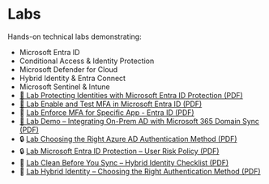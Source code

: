 # Labs

Hands-on technical labs demonstrating:

- Microsoft Entra ID
- Conditional Access & Identity Protection
- Microsoft Defender for Cloud
- Hybrid Identity & Entra Connect
- Microsoft Sentinel & Intune
- [🔐 Lab Protecting Identities with Microsoft Entra ID Protection (PDF)](./entra-id-protection-lab.pdf)
- [🔐 Lab Enable and Test MFA in Microsoft Entra ID (PDF)](./Lab%20Enable%20and%20Test%20MFA%20in%20Microsoft%20Entra%20ID.pdf)
- 🔐 [Lab Enforce MFA for Specific App - Entra ID (PDF)](labs/Lab-Enforce-MFA-for-Specific-App---Entra-ID.pdf)
- [🔐 Lab Demo – Integrating On-Prem AD with Microsoft 365 Domain Sync (PDF)](./Lab%20Demo%20Integrating%20On-Prem%20AD%20with%20Microsoft%20365%20-%20Domain%20name.pdf)
- 🔒 [Lab Choosing the Right Azure AD Authentication Method (PDF)](Choosing-the-Right-AzureAD-Authentication-Method/Choosing-the-Right-AzureAD-Authentication-Method.pdf)
- 🔒 [Lab Microsoft Entra ID Protection – User Risk Policy (PDF)](Entra-ID-Protection-User-Risk-Policy/Microsoft%20Entra%20ID%20Protection%20User%20Risk%20Policy%20Demo.pdf)
- 🧼 [Lab Clean Before You Sync – Hybrid Identity Checklist (PDF)](Clean%20Before%20You%20Syn%20-%20Real-World%20Checklist%20for%20Hybrid%20Identity.pdf)
- 🔐 [Lab Hybrid Identity – Choosing the Right Authentication Method (PDF)](Hybrid%20Identity%20Choosing%20the%20Right%20Authentication%20Method.pdf)


